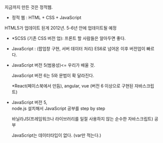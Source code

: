 지금까지 만든 것은 정적웹.
- 정적 웹
: HTML + CSS + JavaScript


HTML5가 업데이트 된게 2012년.
5-6년 안에 업데이트될 예정

- *SCSS (기존 CSS 버전 업): 프론트 할 사람들은 알아두면 좋다.

- JavaScript
: (팝업창 구현, 서버 데이터 처리)
ES6로 넘어온 이후 버전업이 빠르다.

- JavaScript 버전 5(범용성)<= 우리가 배울 것.

  JavaScript 버전 6는 5와 문법이 확 달라진다.

  *React(페이스북에서 만듬), angular, vue (버전 6 이상으로 구현된 자바스크립트)

- JavaScript 버전 5,  
  node.js 설치해서 JavaScript 공부를 step by step

  바닐라JS(프레임워크나 라이브러리를 일절 사용하지 않는 순수한 자바스크립트) 공부

  JavaScript는 데이터타입이 없다.
  (var만 적는다.)
